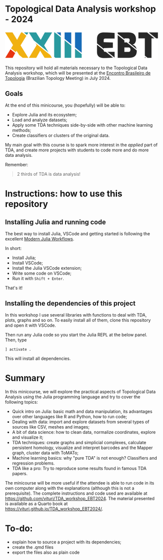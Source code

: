 # Topological Data Analysis workshop - 2024

![](images/ebt.png)

This repository will hold all materials necessary to the Topological Data Analysis workshop, which will be presented at the [Encontro Brasileiro de Topologia](https://xxiiiebt.ime.ufba.br/) (Brazilian Topology Meeting) in July 2024.

## Goals

At the end of this minicourse, you (hopefully) will be able to:

- Explore Julia and its ecosystem;
- Load and analyze datasets;
- Apply some TDA techniques side-by-side with other machine learning methods;
- Create classifiers or clusters of the original data.

My main goal with this course is to spark more interest in the *applied* part of TDA, and create more projects with students to code more and do more data analysis.

Remember: 

> 2 thirds of TDA is data analysis!

# Instructions: how to use this repository

## Installing Julia and running code

The best way to install Julia, VSCode and getting started is following the excellent [Modern Julia Workflows](https://modernjuliaworkflows.org/).

In short:

- Install Julia;
- Install VSCode;
- Install the Julia VSCode extension;
- Write some code on VSCode;
- Run it with `Shift + Enter`.

That's it!

## Installing the dependencies of this project

In this workshop I use several libraries with functions to deal with TDA, plots, graphs and so on. To easily install all of them, clone this repository and open it with VSCode.

Then run any Julia code so you start the Julia REPL at the below panel. Then, type

```
] activate .
```

This will install all dependencies.

# Summary

In this minicourse, we will explore the practical aspects of Topological Data Analysis using the Julia programming language and try to cover the following topics:

- Quick intro on Julia: basic math and data manipulation, its advantages over other languages like R and Python, how to run code;
- Dealing with data: import and explore datasets from several types of sources like CSV, meshes and images;
- A bit of data science: how to clean data, normalize coordinates, explore and visualize it;
- TDA techniques: create graphs and simplicial complexes, calculate persistent homology, visualize and interpret barcodes and the Mapper graph, cluster data with ToMATo;
- Machine learning basics: why "pure TDA" is not enough? Classifiers and regression problems.
- TDA like a pro: Try to reproduce some results found in famous TDA papers.

The minicourse will be more useful if the attendee is able to run code in its own computer along with the explanations (although this is not a prerequisite). The complete instructions and code used are available at https://github.com/vituri/TDA_workshop_EBT2024. The material presented is available as a Quarto book at https://vituri.github.io/TDA_workshop_EBT2024/.

# To-do: 

- explain how to source a project with its dependencies;
- create the .qmd files
- export the files also as plain code
